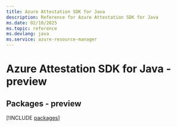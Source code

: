 ```yaml
---
title: Azure Attestation SDK for Java
description: Reference for Azure Attestation SDK for Java
ms.date: 02/10/2025
ms.topic: reference
ms.devlang: java
ms.service: azure-resource-manager
---
```

# Azure Attestation SDK for Java - preview
## Packages - preview
[!INCLUDE [packages](attestation-index.md)]